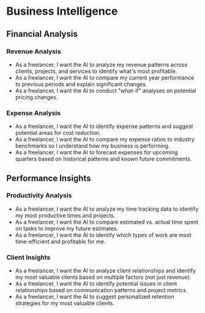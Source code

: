 # Business Intelligence

## Financial Analysis

### Revenue Analysis
- As a freelancer, I want the AI to analyze my revenue patterns across clients, projects, and services to identify what's most profitable.
- As a freelancer, I want the AI to compare my current year performance to previous periods and explain significant changes.
- As a freelancer, I want the AI to conduct "what-if" analyses on potential pricing changes.

### Expense Analysis
- As a freelancer, I want the AI to identify expense patterns and suggest potential areas for cost reduction.
- As a freelancer, I want the AI to compare my expense ratios to industry benchmarks so I understand how my business is performing.
- As a freelancer, I want the AI to forecast expenses for upcoming quarters based on historical patterns and known future commitments.

## Performance Insights

### Productivity Analysis
- As a freelancer, I want the AI to analyze my time tracking data to identify my most productive times and projects.
- As a freelancer, I want the AI to compare estimated vs. actual time spent on tasks to improve my future estimates.
- As a freelancer, I want the AI to identify which types of work are most time-efficient and profitable for me.

### Client Insights
- As a freelancer, I want the AI to analyze client relationships and identify my most valuable clients based on multiple factors (not just revenue).
- As a freelancer, I want the AI to identify potential issues in client relationships based on communication patterns and project metrics.
- As a freelancer, I want the AI to suggest personalized retention strategies for my most valuable clients.